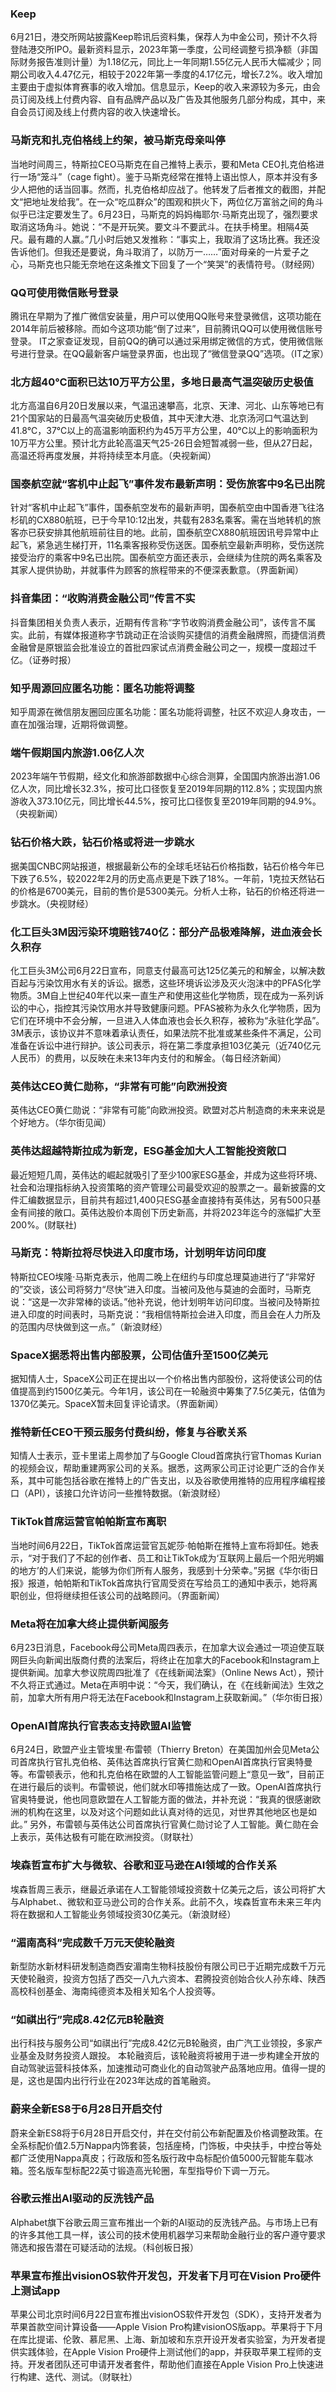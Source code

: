 ### Keep
6月21日，港交所网站披露Keep聆讯后资料集，保荐人为中金公司，预计不久将登陆港交所IPO。最新资料显示，2023年第一季度，公司经调整亏损净额（非国际财务报告准则计量）为1.18亿元，同比上一年同期1.55亿元人民币大幅减少；同期公司收入4.47亿元，相较于2022年第一季度的4.17亿元，增长7.2%。收入增加主要由于虚拟体育赛事的收入增加。信息显示，Keep的收入来源较为多元，由会员订阅及线上付费内容、自有品牌产品以及广告及其他服务几部分构成，其中，来自会员订阅及线上付费内容的收入快速增长。
### 马斯克和扎克伯格线上约架，被马斯克母亲叫停
当地时间周三，特斯拉CEO马斯克在自己推特上表示，要和Meta CEO扎克伯格进行一场“笼斗”（cage fight）。鉴于马斯克经常在推特上语出惊人，原本并没有多少人把他的话当回事。然而，扎克伯格却应战了。他转发了后者推文的截图，并配文“把地址发给我”。在一众“吃瓜群众”的围观和拱火下，两位亿万富翁之间的角斗似乎已注定要发生了。6月23日，马斯克的妈妈梅耶尔·马斯克出现了，强烈要求取消这场角斗。她说：“不是开玩笑。要文斗不要武斗。在扶手椅里。相隔4英尺。最有趣的人赢。”几小时后她又发推称：“事实上，我取消了这场比赛。我还没告诉他们。但我还是要说，角斗取消了，以防万一……”面对母亲的一片爱子之心，马斯克也只能无奈地在这条推文下回复了一个“笑哭”的表情符号。（财经网）
### QQ可使用微信账号登录
腾讯在早期为了推广微信安装量，用户可以使用QQ账号来登录微信，这项功能在2014年前后被移除。而如今这项功能“倒了过来”，目前腾讯QQ可以使用微信账号登录。
IT之家查证发现，目前QQ的确可以通过采用绑定微信的方式，使用微信账号进行登录。在QQ最新客户端登录界面，也出现了“微信登录QQ”选项。（IT之家）
### 北方超40℃面积已达10万平方公里，多地日最高气温突破历史极值
北方高温自6月20日发展以来，气温迅速攀高，北京、天津、河北、山东等地已有21个国家站的日最高气温突破历史极值，其中天津大港、北京汤河口气温达到41.8℃，37℃以上的高温影响面积约为45万平方公里，40℃以上的影响面积为10万平方公里。预计北方此轮高温天气25-26日会短暂减弱一些，但从27日起，高温还将再度发展，并将持续至本月底。（央视新闻）
### 国泰航空就“客机中止起飞”事件发布最新声明：受伤旅客中9名已出院
针对“客机中止起飞”事件，国泰航空发布的最新声明，国泰航空由中国香港飞往洛杉矶的CX880航班，已于今早10:12出发，共载有283名乘客。需在当地转机的旅客亦已获安排其他航班前往目的地。此前，国泰航空CX880航班因讯号异常中止起飞，紧急逃生梯打开，11名乘客报称受伤送医。国泰航空最新声明称，受伤送院接受治疗的乘客中9名已出院。国泰航空方面还表示，会继续为住院的两名乘客及其家人提供协助，并就事件为顾客的旅程带来的不便深表歉意。（界面新闻）
### 抖音集团：“收购消费金融公司”传言不实
抖音集团相关负责人表示，近期有传言称“字节收购消费金融公司”，该传言不属实。此前，有媒体报道称字节跳动正在洽谈购买捷信的消费金融牌照，而捷信消费金融曾是原银监会批准设立的首批四家试点消费金融公司之一，规模一度超过千亿。（证券时报）
### 知乎周源回应匿名功能：匿名功能将调整
知乎周源在微信朋友圈回应匿名功能：匿名功能将调整，社区不欢迎人身攻击，一直在加强治理，近期将做调整。
### 端午假期国内旅游1.06亿人次
2023年端午节假期，经文化和旅游部数据中心综合测算，全国国内旅游出游1.06亿人次，同比增长32.3%，按可比口径恢复至2019年同期的112.8%；实现国内旅游收入373.10亿元，同比增长44.5%，按可比口径恢复至2019年同期的94.9%。（央视新闻）
### 钻石价格大跌，钻石价格或将进一步跳水
据美国CNBC网站报道，根据最新公布的全球毛坯钻石价格指数，钻石价格今年已下跌了6.5%，较2022年2月的历史高点更是下跌了18%。一年前，1克拉天然钻石的价格是6700美元，目前的售价是5300美元。分析人士称，钻石的价格还将进一步跳水。（央视财经）
### 化工巨头3M因污染环境赔钱740亿：部分产品极难降解，进血液会长久积存
化工巨头3M公司6月22日宣布，同意支付最高可达125亿美元的和解金，以解决数百起与污染饮用水有关的诉讼。据悉，这些环境诉讼涉及灭火泡沫中的PFAS化学物质。3M自上世纪40年代以来一直生产和使用这些化学物质，现在成为一系列诉讼的中心，指控其污染饮用水并导致健康问题。PFAS被称为永久化学物质，因为它们在环境中不会分解，一旦进入人体血液也会长久积存，被称为“永驻化学品”。3M表示，该协议并不意味着承认责任，如果法院不批准或某些条件不满足，公司准备在诉讼中进行辩护。该公司表示，将在第二季度承担103亿美元（近740亿元人民币）的费用，以反映在未来13年内支付的和解金。（每日经济新闻）
### 英伟达CEO黄仁勋称，“非常有可能”向欧洲投资
英伟达CEO黄仁勋说：“非常有可能”向欧洲投资。欧盟对芯片制造商的未来来说是个好地方。（华尔街见闻）
### 英伟达超越特斯拉成为新宠，ESG基金加大人工智能投资敞口
最近短短几周，英伟达的崛起就吸引了至少100家ESG基金，并成为这些将环境、社会和治理指标纳入投资策略的资产管理公司最受欢迎的股票之一。最新披露的文件汇编数据显示，目前共有超过1,400只ESG基金直接持有英伟达，另有500只基金有间接的敞口。英伟达股价本周创下历史新高，并将2023年迄今的涨幅扩大至200%。(财联社)
### 马斯克：特斯拉将尽快进入印度市场，计划明年访问印度
特斯拉CEO埃隆·马斯克表示，他周二晚上在纽约与印度总理莫迪进行了“非常好的”交谈，该公司将努力“尽快”进入印度。当被问及他与莫迪的会面时，马斯克说：“这是一次非常棒的谈话。”他补充说，他计划明年访问印度。当被问及特斯拉进入印度的时间表时，马斯克说：“我相信特斯拉会进入印度，而且会在人力所及的范围内尽快做到这一点。”（新浪财经）
### SpaceX据悉将出售内部股票，公司估值升至1500亿美元
据知情人士，SpaceX公司正在提出以一个价格出售内部股份，这将使该公司的估值提高到约1500亿美元。今年1月，该公司在一轮融资中筹集了7.5亿美元，估值为1370亿美元。SpaceX暂未回复评论请求。（界面新闻）
### 推特新任CEO干预云服务付费纠纷，修复与谷歌关系
知情人士表示，亚卡里诺上周参加了与Google Cloud首席执行官Thomas Kurian的视频会议，帮助重建两家公司的关系。据悉，这两家公司正讨论更广泛的合作关系，其中可能包括谷歌在推特上的广告支出，以及谷歌使用推特的应用程序编程接口（API），该接口允许访问一些推特数据。（新浪财经）
### TikTok首席运营官帕帕斯宣布离职
当地时间6月22日，TikTok首席运营官瓦妮莎·帕帕斯在推特上宣布将卸任。她表示，“对于我们了不起的创作者、员工和让TikTok成为‘互联网上最后一个阳光明媚的地方’的人们来说，能够为你们所有人服务，我感到十分荣幸。”另据《华尔街日报》报道，帕帕斯和TikTok首席执行官周受资在写给员工的通知中表示，她将离职创业，但将继续担任该公司的战略顾问。（界面新闻）
### Meta将在加拿大终止提供新闻服务
6月23日消息，Facebook母公司Meta周四表示，在加拿大议会通过一项迫使互联网巨头向新闻出版商付费的法案后，将终止在加拿大的Facebook和Instagram上提供新闻。加拿大参议院周四批准了《在线新闻法案》（Online News Act），预计不久将正式通过。Meta在声明中说：“今天，我们确认，在《在线新闻法》生效之前，加拿大所有用户将无法在Facebook和Instagram上获取新闻。”（华尔街日报）
### OpenAI首席执行官表态支持欧盟AI监管
6月24日，欧盟产业主管埃里·布雷顿（Thierry Breton）在美国加州会见Meta公司首席执行官扎克伯格、英伟达首席执行官黄仁勋和OpenAI首席执行官奥特曼等。布雷顿表示，他和扎克伯格在欧盟的人工智能监管问题上“意见一致”，目前正在进行最后的谈判。布雷顿说，他们就水印等措施达成了一致。OpenAI首席执行官奥特曼说，他也同意欧盟在人工智能方面的做法，并补充说：“我真的很感谢欧洲的机构在这里，以及对这个问题如此认真对待的远见，对世界其他地区也是如此。” 另外，布雷顿与英伟达公司首席执行官黄仁勋讨论了人工智能。黄仁勋在会上表示，英伟达极有可能在欧洲投资。（财联社）
### 埃森哲宣布扩大与微软、谷歌和亚马逊在AI领域的合作关系
埃森哲周三表示，继最近承诺在人工智能领域投资数十亿美元之后，该公司将扩大与Alphabet.、微软和亚马逊公司的合作关系。此前不久，埃森哲宣布未来三年内将在数据和人工智能业务领域投资30亿美元。（新浪财经）
### “湄南高科”完成数千万元天使轮融资
新型防水新材料研发制造商西安湄南生物科技股份有限公司已于近期完成数千万元天使轮融资，投资方包括了西交一八九六资本、君腾投资创始合伙人孙东峰、陕西高校科创基金、海南纯德资本及相关知名个人投资等。
### “如祺出行”完成8.42亿元B轮融资
出行科技与服务公司“如祺出行”完成8.42亿元B轮融资，由广汽工业领投，多家产业基金及财务投资人跟投。
本轮融资后，该轮融资将被用于进一步构建全开放的自动驾驶运营科技体系，加速推动可商业化的自动驾驶产品落地应用。值得一提的是，这也是国内出行行业在2023年达成的首笔融资。
### 蔚来全新ES8于6月28日开启交付
蔚来全新ES8将于6月28日开启交付，并在交付前公布新配置及价格调整政策。在全系标配价值2.5万Nappa内饰套装，包括座椅，门饰板，中央扶手，中控台等处都广泛使用Nappa真皮；行政版和签名版行政中岛标配价值5000元智能车载冰箱。签名版车型标配22英寸锻造高光轮圈，车型指导价下调一万元。
### 谷歌云推出AI驱动的反洗钱产品
Alphabet旗下谷歌云周三宣布推出一个新的AI驱动的反洗钱产品。与市场上已有的许多其他工具一样，该公司的技术使用机器学习来帮助金融行业的客户遵守要求筛选和报告潜在可疑活动的法规。（科创板日报）
### 苹果宣布推出visionOS软件开发包，开发者下月可在Vision Pro硬件上测试app
苹果公司北京时间6月22日宣布推出visionOS软件开发包（SDK），支持开发者为苹果首款空间计算设备——Apple Vision Pro构建visionOS版app。苹果将于下月在库比提诺、伦敦、慕尼黑、上海、新加坡和东京开设开发者实验室，为开发者提供实践体验，在Apple Vision Pro硬件上测试他们的app，并获取苹果工程师的支持。开发者团队还可申请开发者套件，帮助他们直接在Apple Vision Pro上快速进行构建、迭代、测试。（财联社）
